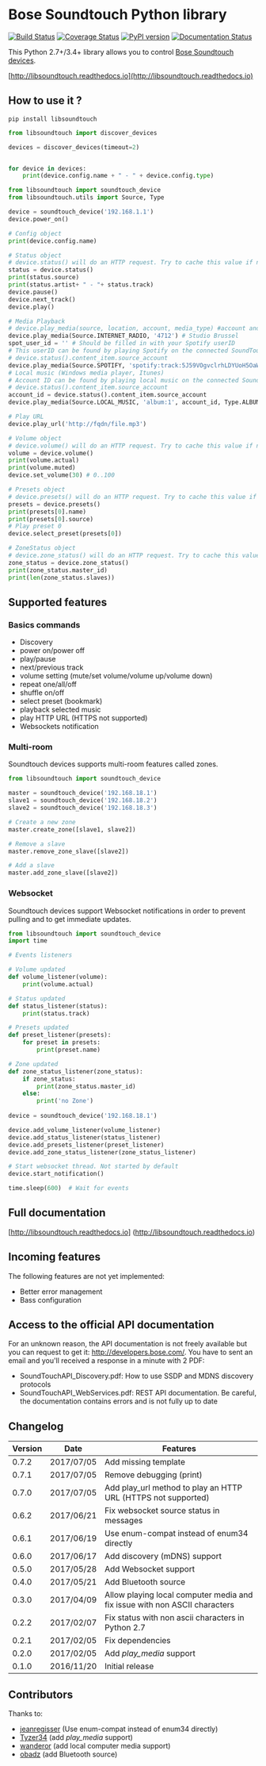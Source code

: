 # Bose Soundtouch Python library

[![Build Status](https://travis-ci.org/CharlesBlonde/libsoundtouch.svg?branch=master)](https://travis-ci.org/CharlesBlonde/libsoundtouch) [![Coverage Status](https://coveralls.io/repos/github/CharlesBlonde/libsoundtouch/badge.svg?branch=master)](https://coveralls.io/github/CharlesBlonde/libsoundtouch?branch=master) [![PyPI version](https://badge.fury.io/py/libsoundtouch.svg)](https://badge.fury.io/py/libsoundtouch) [![Documentation Status](https://readthedocs.org/projects/libsoundtouch/badge/?version=latest)](http://libsoundtouch.readthedocs.io/en/latest/?badge=latest)

This Python 2.7+/3.4+ library allows you to control [Bose Soundtouch devices](https://www.soundtouch.com/).

[http://libsoundtouch.readthedocs.io](http://libsoundtouch.readthedocs.io)

## How to use it ?


```shell
pip install libsoundtouch
```

```python
from libsoundtouch import discover_devices

devices = discover_devices(timeout=2)


for device in devices:
    print(device.config.name + " - " + device.config.type)
```

```python
from libsoundtouch import soundtouch_device
from libsoundtouch.utils import Source, Type

device = soundtouch_device('192.168.1.1')
device.power_on()

# Config object
print(device.config.name)

# Status object
# device.status() will do an HTTP request. Try to cache this value if needed.
status = device.status()
print(status.source)
print(status.artist+ " - "+ status.track)
device.pause()
device.next_track()
device.play()

# Media Playback
# device.play_media(source, location, account, media_type) #account and media_type are optionals
device.play_media(Source.INTERNET_RADIO, '4712') # Studio Brussel
spot_user_id = '' # Should be filled in with your Spotify userID
# This userID can be found by playing Spotify on the connected SoundTouch speaker, and calling
# device.status().content_item.source_account
device.play_media(Source.SPOTIFY, 'spotify:track:5J59VOgvclrhLDYUoH5OaW', spot_user_id) # Bazart - Goud
# Local music (Windows media player, Itunes)
# Account ID can be found by playing local music on the connected Soundtouch speaker, and calling
# device.status().content_item.source_account
account_id = device.status().content_item.source_account
device.play_media(Source.LOCAL_MUSIC, 'album:1', account_id, Type.ALBUM)

# Play URL
device.play_url('http://fqdn/file.mp3')

# Volume object
# device.volume() will do an HTTP request. Try to cache this value if needed.
volume = device.volume()
print(volume.actual)
print(volume.muted)
device.set_volume(30) # 0..100

# Presets object
# device.presets() will do an HTTP request. Try to cache this value if needed.
presets = device.presets()
print(presets[0].name)
print(presets[0].source)
# Play preset 0
device.select_preset(presets[0])

# ZoneStatus object
# device.zone_status() will do an HTTP request. Try to cache this value if needed.
zone_status = device.zone_status()
print(zone_status.master_id)
print(len(zone_status.slaves))
```

## Supported features

### Basics commands

* Discovery
* power on/power off
* play/pause
* next/previous track
* volume setting (mute/set volume/volume up/volume down)
* repeat one/all/off
* shuffle on/off
* select preset (bookmark)
* playback selected music
* play HTTP URL (HTTPS not supported)
* Websockets notification

### Multi-room

Soundtouch devices supports multi-room features called zones.

```python
from libsoundtouch import soundtouch_device

master = soundtouch_device('192.168.18.1')
slave1 = soundtouch_device('192.168.18.2')
slave2 = soundtouch_device('192.168.18.3')

# Create a new zone
master.create_zone([slave1, slave2])

# Remove a slave
master.remove_zone_slave([slave2])

# Add a slave
master.add_zone_slave([slave2])
```

### Websocket

Soundtouch devices support Websocket notifications in order to prevent pulling and to get immediate updates.

```python
from libsoundtouch import soundtouch_device
import time

# Events listeners

# Volume updated
def volume_listener(volume):
    print(volume.actual)

# Status updated
def status_listener(status):
    print(status.track)

# Presets updated
def preset_listener(presets):
    for preset in presets:
        print(preset.name)

# Zone updated
def zone_status_listener(zone_status):
    if zone_status:
        print(zone_status.master_id)
    else:
        print('no Zone')
        
device = soundtouch_device('192.168.18.1')

device.add_volume_listener(volume_listener)
device.add_status_listener(status_listener)
device.add_presets_listener(preset_listener)
device.add_zone_status_listener(zone_status_listener)

# Start websocket thread. Not started by default
device.start_notification()

time.sleep(600)  # Wait for events

```

## Full documentation

[http://libsoundtouch.readthedocs.io] (http://libsoundtouch.readthedocs.io)

## Incoming features

The following features are not yet implemented:

* Better error management
* Bass configuration

## Access to the official API documentation

For an unknown reason, the API documentation is not freely available but you can request to get it: http://developers.bose.com/.
You have to sent an email and you'll received a response in a minute with 2 PDF:
* SoundTouchAPI_Discovery.pdf: How to use SSDP and MDNS discovery protocols
* SoundTouchAPI_WebServices.pdf: REST API documentation. Be careful, the documentation contains errors and is not fully up to date

## Changelog

| Version |    Date    | Features                                                                   |
|---------|:----------:|----------------------------------------------------------------------------|
| 0.7.2   | 2017/07/05 | Add missing template                                                       |
| 0.7.1   | 2017/07/05 | Remove debugging (print)                                                   |
| 0.7.0   | 2017/07/05 | Add play_url method to play an HTTP URL (HTTPS not supported)              |
| 0.6.2   | 2017/06/21 | Fix websocket source status in messages                                    |
| 0.6.1   | 2017/06/19 | Use enum-compat instead of enum34 directly                                 |
| 0.6.0   | 2017/06/17 | Add discovery (mDNS) support                                               |
| 0.5.0   | 2017/05/28 | Add Websocket support                                                      |
| 0.4.0   | 2017/05/21 | Add Bluetooth source                                                       |
| 0.3.0   | 2017/04/09 | Allow playing local computer media and fix issue with non ASCII characters |
| 0.2.2   | 2017/02/07 | Fix status with non ascii characters in Python 2.7                         |
| 0.2.1   | 2017/02/05 | Fix dependencies                                                           |
| 0.2.0   | 2017/02/05 | Add *play_media* support                                                   |
| 0.1.0   | 2016/11/20 | Initial release                                                            |

## Contributors

Thanks to:

* [jeanregisser](https://github.com/jeanregisser) (Use enum-compat instead of enum34 directly)
* [Tyzer34](https://github.com/Tyzer34) (add *play_media* support)
* [wanderor](https://github.com/wanderor) (add local computer media support)
* [obadz](https://github.com/obadz) (add Bluetooth source)

